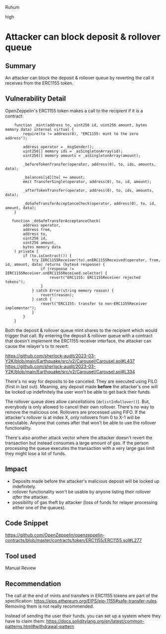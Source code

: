Ruhum

high

# Attacker can block deposit & rollover queue

## Summary
An attacker can block the deposit & rollover queue by reverting the call it receives from the ERC1155 token.

## Vulnerability Detail
OpenZeppelin's ERC1155 token makes a call to the recipient if it is a contract:
```sol
    function _mint(address to, uint256 id, uint256 amount, bytes memory data) internal virtual {
        require(to != address(0), "ERC1155: mint to the zero address");

        address operator = _msgSender();
        uint256[] memory ids = _asSingletonArray(id);
        uint256[] memory amounts = _asSingletonArray(amount);

        _beforeTokenTransfer(operator, address(0), to, ids, amounts, data);

        _balances[id][to] += amount;
        emit TransferSingle(operator, address(0), to, id, amount);

        _afterTokenTransfer(operator, address(0), to, ids, amounts, data);

        _doSafeTransferAcceptanceCheck(operator, address(0), to, id, amount, data);
    }

   function _doSafeTransferAcceptanceCheck(
        address operator,
        address from,
        address to,
        uint256 id,
        uint256 amount,
        bytes memory data
    ) private {
        if (to.isContract()) {
            try IERC1155Receiver(to).onERC1155Received(operator, from, id, amount, data) returns (bytes4 response) {
                if (response != IERC1155Receiver.onERC1155Received.selector) {
                    revert("ERC1155: ERC1155Receiver rejected tokens");
                }
            } catch Error(string memory reason) {
                revert(reason);
            } catch {
                revert("ERC1155: transfer to non-ERC1155Receiver implementer");
            }
        }
    }
```

Both the deposit & rollover queue mint shares to the recipient which would trigger that call. By entering the deposit & rollover queue with a contract that doesn't implement the ERC1155 receiver interface, the attacker can cause the relayer's tx to revert:

https://github.com/sherlock-audit/2023-03-Y2K/blob/main/Earthquake/src/v2/Carousel/Carousel.sol#L437
https://github.com/sherlock-audit/2023-03-Y2K/blob/main/Earthquake/src/v2/Carousel/Carousel.sol#L334

There's no way for deposits to be canceled. They are executed using FILO (first in last out). Meaning, any deposit made **before** the attacker's one will be locked up indefinitely the user won't be able to get back their funds.

The rollover queue does allow cancellations (`delistInRollover()`). But, everybody is only allowed to cancel their own rollover. There's no way to remove the malicious one. Rollovers are processed using FIFO. If the attacker's rollover is at index X, only rollovers from 0 to X-1 will be executable. Anyone that comes after that won't be able to use the rollover functionality.

There's also another attack vector where the attacker doesn't revert the transaction but instead consumes a large amount of gas. If the person processing the queue executes the transaction with a very large gas limit they might lose a lot of funds.

## Impact
- Deposits made before the attacker's malicious deposit will be locked up indefinitely.
- rollover functionality won't be usable by anyone listing their rollover *after* the attacker.
- possibility of gas theft by attacker (loss of funds for relayer processing either one of the queues).

## Code Snippet
https://github.com/OpenZeppelin/openzeppelin-contracts/blob/master/contracts/token/ERC1155/ERC1155.sol#L277

## Tool used

Manual Review

## Recommendation
The call at the end of mints and transfers in ERC1155 tokens are part of the specification: https://eips.ethereum.org/EIPS/eip-1155#safe-transfer-rules Removing them is not really recommended.

Instead of sending the user their funds, you can set up a system where they have to claim them: https://docs.soliditylang.org/en/latest/common-patterns.html#withdrawal-pattern

